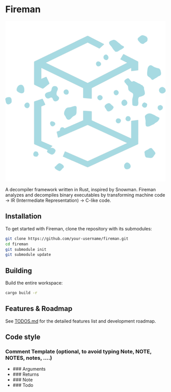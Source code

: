 # Fireman

![Logo](firebat/src-tauri/icons/icon.png)

A decompiler framework written in Rust, inspired by Snowman. Fireman analyzes and decompiles binary executables by
transforming machine code → IR (Intermediate Representation) → C-like code.

## Installation

To get started with Fireman, clone the repository with its submodules:

```bash
git clone https://github.com/your-username/fireman.git
cd fireman
git submodule init
git submodule update
```

## Building

Build the entire workspace:

```bash
cargo build -r
```

## Features & Roadmap

See [TODOS.md](TODOS.md) for the detailed features list and development roadmap.

## Code style

### Comment Template (optional, to avoid typing Note, NOTE, NOTES, notes, ....)

- \#\#\# Arguments
- \#\#\# Returns
- \#\#\# Note
- \#\#\# Todo
